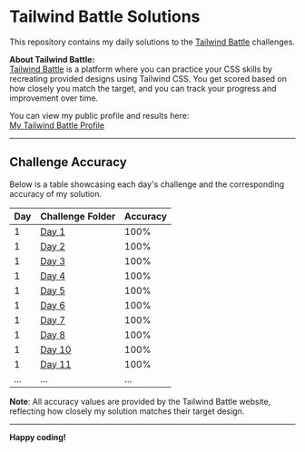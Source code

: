 # Tailwind Battle Solutions

This repository contains my daily solutions to the [Tailwind Battle](https://www.tailwindbattle.com/) challenges.

**About Tailwind Battle:**  
[Tailwind Battle](https://www.tailwindbattle.com/) is a platform where you can practice your CSS skills by recreating provided designs using Tailwind CSS. You get scored based on how closely you match the target, and you can track your progress and improvement over time.

You can view my public profile and results here:  
[My Tailwind Battle Profile](https://www.tailwindbattle.com/player/8d702ac9-7e3b-48dc-8607-42081a120e51)

---

## Challenge Accuracy

Below is a table showcasing each day's challenge and the corresponding accuracy of my solution.

| Day | Challenge Folder | Accuracy |
| --- | ---------------- | -------- |
| 1   | [Day 1](./01-04-2024/index.html) | 100% |
| 1   | [Day 2](./02-04-2024/index.html) | 100% |
| 1   | [Day 3](./03-04-2024/index.html) | 100% |
| 1   | [Day 4](./04-04-2024/index.html) | 100% |
| 1   | [Day 5](./05-04-2024/index.html) | 100% |
| 1   | [Day 6](./06-04-2024/index.html) | 100% |
| 1   | [Day 7](./07-04-2024/index.html) | 100% |
| 1   | [Day 8](./08-04-2024/index.html) | 100% |
| 1   | [Day 10](./10-04-2024/index.html) | 100% |
| 1   | [Day 11](./11-04-2024/index.html) | 100% |
| ... | ...              | ...      |

**Note**: All accuracy values are provided by the Tailwind Battle website, reflecting how closely my solution matches their target design.

---

**Happy coding!**
